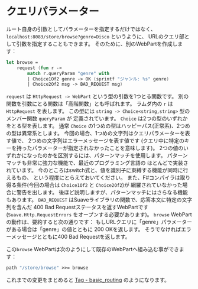 クエリパラメーター
==================

ルート自身の引数としてパラメーターを指定するだけではなく、
`localhost:8083/store/browse?genre=Disco` というように、
URLのクエリ部として引数を指定することもできます。
そのために、別のWebPartを作成します：

````fsharp
let browse =
    request (fun r ->
        match r.queryParam "genre" with
        | Choice1Of2 genre -> OK (sprintf "ジャンル: %s" genre)
        | Choice2Of2 msg -> BAD_REQUEST msg)
````

`request` は `HttpRequest -> WebPart` という型の引数を1つとる関数です。
別の関数を引数にとる関数は「高階関数」とも呼ばれます。
ラムダ内の `r` は `HttpRequest` を表します。
この型には `string -> Choice<string,string>` 型のメンバー関数 `queryParam` が
定義されています。
`Choice` は2つの型のいずれかをとる型を表します。
通常 `Choice` の1つめの型はハッピーパス(正常系)、2つめの型は異常系とします。
今回の場合、1つめの文字列はクエリパラメーターを表す値で、
2つめの文字列はエラーメッセージを表す値です
(クエリ中に特定のキーを持ったパラメーターが指定されなかったことを意味します)。
2つの値のいずれかになったのかを区別するには、パターンマッチを使用します。
パターンマッチも非常に強力な機能で、最近のプログラミング言語の
ほとんどで実装されています。
今のところはswitch式と、値を識別子に束縛する機能が同時に行えるもの、
という程度にとらえておいてください。
また、F#コンパイラは取り得る条件(今回の場合は `Choice1Of2` と `Choice2Of2`)が
網羅されていなかった場合に警告を出します。
後ほど説明しますが、パターンマッチにはさらなる機能もあります。
`BAD_REQUEST` はSuaveライブラリの関数で、応答本文に特定の文字列を含んだ
400 Bad Requestステータスを返すWebPartです
(`Suave.Http.RequestErrors` をオープンする必要があります)。
`browse` WebPartの動作は、要約すると次の通りです：
もしURLクエリに「genre」パラメーターがある場合は「genre」の値とともに
200 OKを返します。
そうでなければエラーメッセージとともに400 Bad Requestを返します。

この`browse` WebPartは次のようにして既存のWebPartへ組み込む事ができます：

````fsharp
path "/store/browse" >>= browse
````

これまでの変更をまとめると [Tag - basic_routing][tag_basicrouting] のようになります。

[tag_basicrouting]: https://github.com/theimowski/SuaveMusicStore/tree/basic_routing
